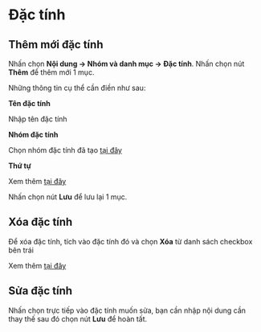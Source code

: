 # Đặc tính

## Thêm mới đặc tính

Nhấn chọn **Nội dung -> Nhóm và danh mục -> Đặc tính**. Nhấn chọn nút **Thêm** để thêm mới 1 mục.

Những thông tin cụ thể cần điền như sau:

**Tên đặc tính**

Nhập tên đặc tính

**Nhóm đặc tính**

Chọn nhóm đặc tính đã tạo [tại đây](https://simplemag.osd.vn/docs/catalog/attribute_group)

**Thứ tự**

Xem thêm [tại đây](https://simplemag.osd.vn/docs/common/logic#th%E1%BB%A9-t%E1%BB%B1-s%E1%BA%AFp-x%E1%BA%BFp-l%C3%A0-s%E1%BB%91-ch%E1%BB%89-%C4%91%E1%BB%8Bnh)

Nhấn chọn nút **Lưu** để lưu lại 1 mục.

## Xóa đặc tính

Để xóa đặc tính, tích vào đặc tính đó và chọn **Xóa** từ danh sách checkbox bên trái

Xem thêm [tại đây](https://simplemag.osd.vn/docs/common/logic#x%C3%B3a-c%C3%A1c-m%E1%BB%A5c-c%C3%A1c-th%C3%A0nh-ph%E1%BA%A7n-th%C3%B4ng-tin)

## Sửa đặc tính

Nhấn chọn trực tiếp vào đặc tính muốn sửa, bạn cần nhập nội dung cần thay thế sau đó chọn nút **Lưu** để hoàn tất.
